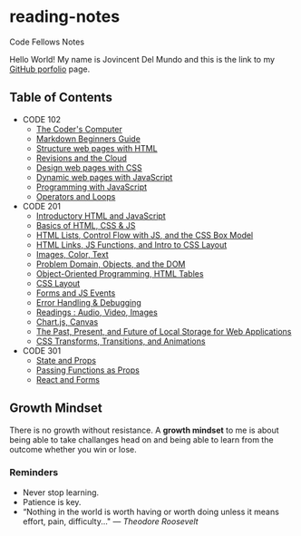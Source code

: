 # reading-notes
Code Fellows Notes

Hello World! My name is Jovincent Del Mundo and this is the link to my [GitHub porfolio](https://github.com/jrdelmu) page.

## Table of Contents 
- CODE 102
  - [The Coder's Computer](https://jrdelmu.github.io/reading-notes//coderscomp)
  - [Markdown Beginners Guide](https://jrdelmu.github.io/reading-notes/markdown)
  - [Structure web pages with HTML](https://jrdelmu.github.io/reading-notes/structurehtml)
  - [Revisions and the Cloud](https://jrdelmu.github.io/reading-notes/revcloud)
  - [Design web pages with CSS](https://jrdelmu.github.io/reading-notes/cssdesign)
  - [Dynamic web pages with JavaScript](https://jrdelmu.github.io/reading-notes/dynamicjs)
  - [Programming with JavaScript](https://jrdelmu.github.io/reading-notes/programjs)
  - [Operators and Loops](https://jrdelmu.github.io/reading-notes/oploop)
- CODE 201
  - [Introductory HTML and JavaScript](https://jrdelmu.github.io/reading-notes/class-01)
  - [Basics of HTML, CSS & JS](https://jrdelmu.github.io/reading-notes/class-02)
  - [HTML Lists, Control Flow with JS, and the CSS Box Model](https://jrdelmu.github.io/reading-notes/class-03)
  - [HTML Links, JS Functions, and Intro to CSS Layout](https://jrdelmu.github.io/reading-notes/class-04)
  - [Images, Color, Text](https://jrdelmu.github.io/reading-notes/class-05)
  - [Problem Domain, Objects, and the DOM](https://jrdelmu.github.io/reading-notes/class-06)
  - [Object-Oriented Programming, HTML Tables](https://jrdelmu.github.io/reading-notes/class-07)
  - [CSS Layout](https://jrdelmu.github.io/reading-notes/class-08)
  - [Forms and JS Events](https://jrdelmu.github.io/reading-notes/class-09)
  - [Error Handling & Debugging](https://jrdelmu.github.io/reading-notes/class-10)
  - [Readings : Audio, Video, Images](https://jrdelmu.github.io/reading-notes/class-11)
  - [Chart.js, Canvas](https://jrdelmu.github.io/reading-notes/class-12)
  - [The Past, Present, and Future of Local Storage for Web Applications](https://jrdelmu.github.io/reading-notes/class-13)
  - [CSS Transforms, Transitions, and Animations](https://jrdelmu.github.io/reading-notes/class-14)
- CODE 301
  - [State and Props](https://jrdelmu.github.io/reading-notes/class-16)
  - [Passing Functions as Props](https://jrdelmu.github.io/reading-notes/class-17)
  - [React and Forms](https://jrdelmu.github.io/reading-notes/class-18)

## Growth Mindset
There is no growth without resistance. A **growth mindset** to me is about being able to take challanges head on and being able to learn from the outcome whether you win or lose.

### Reminders
* Never stop learning.
* Patience is key.
* “Nothing in the world is worth having or worth doing unless it means effort, pain, difficulty..." ― _Theodore Roosevelt_

